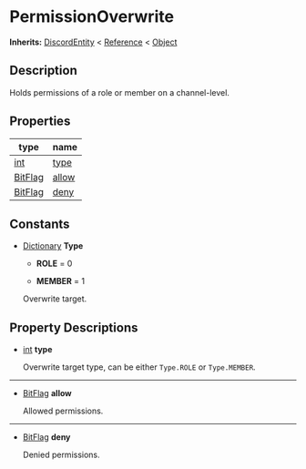   
# PermissionOverwrite
  
**Inherits:** [DiscordEntity](./class_discordentity.md) < [Reference](https://docs.godotengine.org/en/3.5/classes/class_reference.html) < [Object](https://docs.godotengine.org/en/3.5/classes/class_object.html)  
  
  
## Description
  
Holds permissions of a role or member on a channel-level.  
  
## Properties
  
| type                                                              | name                     |
|-------------------------------------------------------------------|--------------------------|
| [int](https://docs.godotengine.org/en/3.5/classes/class_int.html) | [type](#property-type)   |
| [BitFlag](./class_bitflag.md)                                     | [allow](#property-allow) |
| [BitFlag](./class_bitflag.md)                                     | [deny](#property-deny)   |  
  
## Constants
  
- [Dictionary](https://docs.godotengine.org/en/3.5/classes/class_dictionary.html) **Type**  
  
	- **ROLE** = 0  

	- **MEMBER** = 1  

  
	Overwrite target.
  
  
## Property Descriptions
  
- <a name="property-type"></a>[int](https://docs.godotengine.org/en/3.5/classes/class_int.html) **type**  
  
	Overwrite target type, can be either `Type.ROLE` or `Type.MEMBER`.  
________________

- <a name="property-allow"></a>[BitFlag](./class_bitflag.md) **allow**  
  
	Allowed permissions.  
________________

- <a name="property-deny"></a>[BitFlag](./class_bitflag.md) **deny**  
  
	Denied permissions.
  
